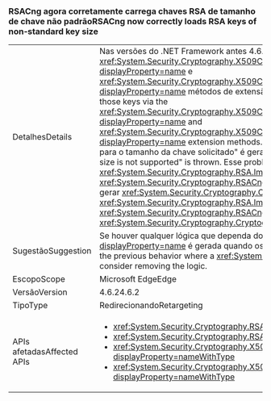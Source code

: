 ### <a name="rsacng-now-correctly-loads-rsa-keys-of-non-standard-key-size"></a><span data-ttu-id="877d7-101">RSACng agora corretamente carrega chaves RSA de tamanho de chave não padrão</span><span class="sxs-lookup"><span data-stu-id="877d7-101">RSACng now correctly loads RSA keys of non-standard key size</span></span>

|   |   |
|---|---|
|<span data-ttu-id="877d7-102">Detalhes</span><span class="sxs-lookup"><span data-stu-id="877d7-102">Details</span></span>|<span data-ttu-id="877d7-103">Nas versões do .NET Framework antes 4.6.2, os clientes com tamanhos de chave não padrão para certificados RSA conseguem acessar essas chaves por meio de <xref:System.Security.Cryptography.X509Certificates.RSACertificateExtensions.GetRSAPublicKey(System.Security.Cryptography.X509Certificates.X509Certificate2)?displayProperty=name> e <xref:System.Security.Cryptography.X509Certificates.RSACertificateExtensions.GetRSAPrivateKey(System.Security.Cryptography.X509Certificates.X509Certificate2)?displayProperty=name> métodos de extensão.</span><span class="sxs-lookup"><span data-stu-id="877d7-103">In .NET Framework versions prior to 4.6.2, customers with non-standard key sizes for RSA certificates are unable to access those keys via the <xref:System.Security.Cryptography.X509Certificates.RSACertificateExtensions.GetRSAPublicKey(System.Security.Cryptography.X509Certificates.X509Certificate2)?displayProperty=name> and <xref:System.Security.Cryptography.X509Certificates.RSACertificateExtensions.GetRSAPrivateKey(System.Security.Cryptography.X509Certificates.X509Certificate2)?displayProperty=name> extension methods.</span></span>  <span data-ttu-id="877d7-104">Um <xref:System.Security.Cryptography.CryptographicException?displayProperty=name> com a mensagem &quot;não há suporte para o tamanho da chave solicitado&quot; é gerada.</span><span class="sxs-lookup"><span data-stu-id="877d7-104">A <xref:System.Security.Cryptography.CryptographicException?displayProperty=name> with the message &quot;The requested key size is not supported&quot; is thrown.</span></span> <span data-ttu-id="877d7-105">Esse problema foi corrigido no .NET Framework 4.6.2.</span><span class="sxs-lookup"><span data-stu-id="877d7-105">In .NET Framework 4.6.2 this issue has been fixed.</span></span> <span data-ttu-id="877d7-106">Da mesma forma, <xref:System.Security.Cryptography.RSA.ImportParameters(System.Security.Cryptography.RSAParameters)> e <xref:System.Security.Cryptography.RSACng.ImportParameters(System.Security.Cryptography.RSAParameters)> agora funciona com tamanhos de chave não padrão sem gerar <xref:System.Security.Cryptography.CryptographicException?displayProperty=name>s.</span><span class="sxs-lookup"><span data-stu-id="877d7-106">Similarly, <xref:System.Security.Cryptography.RSA.ImportParameters(System.Security.Cryptography.RSAParameters)> and <xref:System.Security.Cryptography.RSACng.ImportParameters(System.Security.Cryptography.RSAParameters)> now work with non-standard key sizes without throwing <xref:System.Security.Cryptography.CryptographicException?displayProperty=name>s.</span></span>|
|<span data-ttu-id="877d7-107">Sugestão</span><span class="sxs-lookup"><span data-stu-id="877d7-107">Suggestion</span></span>|<span data-ttu-id="877d7-108">Se houver qualquer lógica que dependa do comportamento anterior de tratamento de exceção onde um <xref:System.Security.Cryptography.CryptographicException?displayProperty=name> é gerada quando os tamanhos de chave não padrão forem usados, considere remover a lógica.</span><span class="sxs-lookup"><span data-stu-id="877d7-108">If there is any exception handling logic that relies on the previous behavior where a <xref:System.Security.Cryptography.CryptographicException?displayProperty=name> is thrown when non-standard key sizes are used, consider removing the logic.</span></span>|
|<span data-ttu-id="877d7-109">Escopo</span><span class="sxs-lookup"><span data-stu-id="877d7-109">Scope</span></span>|<span data-ttu-id="877d7-110">Microsoft Edge</span><span class="sxs-lookup"><span data-stu-id="877d7-110">Edge</span></span>|
|<span data-ttu-id="877d7-111">Versão</span><span class="sxs-lookup"><span data-stu-id="877d7-111">Version</span></span>|<span data-ttu-id="877d7-112">4.6.2</span><span class="sxs-lookup"><span data-stu-id="877d7-112">4.6.2</span></span>|
|<span data-ttu-id="877d7-113">Tipo</span><span class="sxs-lookup"><span data-stu-id="877d7-113">Type</span></span>|<span data-ttu-id="877d7-114">Redirecionando</span><span class="sxs-lookup"><span data-stu-id="877d7-114">Retargeting</span></span>|
|<span data-ttu-id="877d7-115">APIs afetadas</span><span class="sxs-lookup"><span data-stu-id="877d7-115">Affected APIs</span></span>|<ul><li><xref:System.Security.Cryptography.RSA.ImportParameters(System.Security.Cryptography.RSAParameters)?displayProperty=nameWithType></li><li><xref:System.Security.Cryptography.RSACng.ImportParameters(System.Security.Cryptography.RSAParameters)?displayProperty=nameWithType></li><li><xref:System.Security.Cryptography.X509Certificates.RSACertificateExtensions.GetRSAPrivateKey(System.Security.Cryptography.X509Certificates.X509Certificate2)?displayProperty=nameWithType></li><li><xref:System.Security.Cryptography.X509Certificates.RSACertificateExtensions.GetRSAPublicKey(System.Security.Cryptography.X509Certificates.X509Certificate2)?displayProperty=nameWithType></li></ul>|

